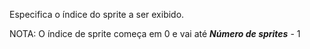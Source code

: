 Especifica o índice do sprite a ser exibido.

NOTA: O índice de sprite começa em 0 e vai até _**Número de sprites**_ - 1